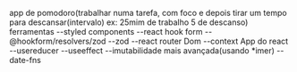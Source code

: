 app de pomodoro(trabalhar numa tarefa, com foco e depois tirar um tempo para descansar(intervalo) ex: 25mim de trabalho 5 de descanso)
ferramentas 
--styled components
--react hook form
--@hookform/resolvers/zod
--zod
--react router Dom
--context App do react
--usereducer
--useeffect
--imutabilidade mais avançada(usando *imer)
-- date-fns